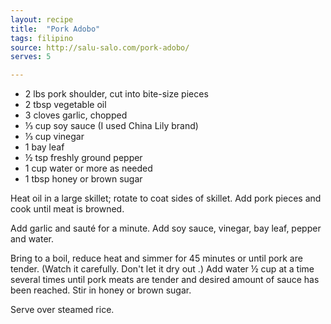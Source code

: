 ```yaml
---
layout: recipe
title:  "Pork Adobo"
tags: filipino
source: http://salu-salo.com/pork-adobo/
serves: 5

---
```

* 2 lbs pork shoulder, cut into bite-size pieces
* 2 tbsp vegetable oil
* 3 cloves garlic, chopped
* ⅓ cup soy sauce (I used China Lily brand)
* ⅓ cup vinegar
* 1 bay leaf
* ½ tsp freshly ground pepper
* 1 cup water or more as needed
* 1 tbsp honey or brown sugar

Heat oil in a large skillet; rotate to coat sides of skillet. Add pork pieces and cook until meat is browned.

Add garlic and sauté for a minute. Add soy sauce, vinegar, bay leaf, pepper and water.

Bring to a boil, reduce heat and simmer for 45 minutes or until pork are tender. (Watch it carefully. Don't let it dry out .) Add water ½ cup at a time several times until pork meats are tender and desired amount of sauce has been reached. Stir in honey or brown sugar.

Serve over steamed rice.
